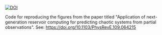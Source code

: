 [![DOI](https://zenodo.org/badge/DOI/10.5281/zenodo.13756781.svg)](https://doi.org/10.5281/zenodo.13756781)

Code for reproducing the figures from the paper titled "Application of next-generation reservoir computing for predicting chaotic systems from partial observations".
See: https://doi.org/10.1103/PhysRevE.109.064215
